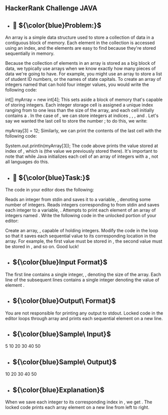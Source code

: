 ## HackerRank Challenge JAVA
* ## 👀 ${\color{blue}Problem:}$ 
An array is a simple data structure used to store a collection of data in a contiguous block of memory. Each element in the collection is accessed using an index, and the elements are easy to find because they're stored sequentially in memory.

Because the collection of elements in an array is stored as a big block of data, we typically use arrays when we know exactly how many pieces of data we're going to have. For example, you might use an array to store a list of student ID numbers, or the names of state capitals. To create an array of integers named  that can hold four integer values, you would write the following code:

int[] myArray = new int[4];
This sets aside a block of memory that's capable of storing  integers. Each integer storage cell is assigned a unique index ranging from  to one less than the size of the array, and each cell initially contains a . In the case of , we can store integers at indices , , , and . Let's say we wanted the last cell to store the number ; to do this, we write:

myArray[3] = 12;
Similarly, we can print the contents of the last cell with the following code:

System.out.println(myArray[3]);
The code above prints the value stored at index  of , which is  (the value we previously stored there). It's important to note that while Java initializes each cell of an array of integers with a , not all languages do this.

*  ## 🎯 ${\color{blue}Task:}$ 

The code in your editor does the following:

Reads an integer from stdin and saves it to a variable, , denoting some number of integers.
Reads  integers corresponding to  from stdin and saves each integer  to a variable, .
Attempts to print each element of an array of integers named .
Write the following code in the unlocked portion of your editor:

Create an array, , capable of holding  integers.
Modify the code in the loop so that it saves each sequential value to its corresponding location in the array. For example, the first value must be stored in , the second value must be stored in , and so on.
Good luck!

* ## ${\color{blue}Input Format}$ 

The first line contains a single integer, , denoting the size of the array.
Each line  of the  subsequent lines contains a single integer denoting the value of element .

* ## ${\color{blue}Output\ Format}$ 

You are not responsible for printing any output to stdout. Locked code in the editor loops through array  and prints each sequential element on a new line.

* ## ${\color{blue}Sample\ Input}$ 

5
10
20
30
40
50
* ## ${\color{blue}Sample\ Output}$ 

10
20
30
40
50
* ## ${\color{blue}Explanation}$ 

When we save each integer to its corresponding index in , we get . The locked code prints each array element on a new line from left to right.
